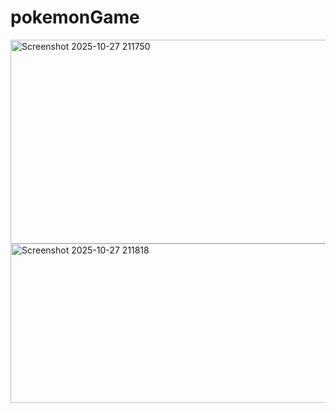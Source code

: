 # pokemonGame

<img width="616" height="326" alt="Screenshot 2025-10-27 211750" src="https://github.com/user-attachments/assets/17fc6293-72c9-4cf0-ad7e-e4a127d5b8fc" />

<img width="627" height="255" alt="Screenshot 2025-10-27 211818" src="https://github.com/user-attachments/assets/fec6ff18-dac3-4036-900c-6a05e3dbef49" />
